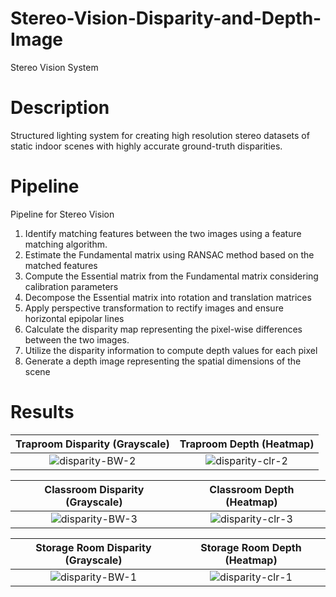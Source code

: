 # Stereo-Vision-Disparity-and-Depth-Image
Stereo Vision System

# Description
Structured lighting system for creating high resolution stereo datasets of static indoor scenes with highly accurate ground-truth disparities.

# Pipeline
Pipeline for Stereo Vision
1. Identify matching features between the two images using a feature matching algorithm.
2. Estimate the Fundamental matrix using RANSAC method based on the matched features
3. Compute the Essential matrix from the Fundamental matrix considering calibration parameters
4. Decompose the Essential matrix into rotation and translation matrices
5. Apply perspective transformation to rectify images and ensure horizontal epipolar lines
6. Calculate the disparity map representing the pixel-wise differences between the two images.
7. Utilize the disparity information to compute depth values for each pixel
8. Generate a depth image representing the spatial dimensions of the scene


# Results

Traproom Disparity (Grayscale)          |  Traproom Depth (Heatmap)
:-------------------------:|:-------------------------:
![disparity-BW-2](https://github.com/user-attachments/assets/c4b3ebdb-19ed-4167-a723-34dae91aaf7b) |  ![disparity-clr-2](https://github.com/user-attachments/assets/22c0151e-7029-47c5-b051-25adcafd8789)



Classroom Disparity (Grayscale)             |  Classroom Depth (Heatmap)
:-------------------------:|:-------------------------:
![disparity-BW-3](https://github.com/user-attachments/assets/abe7d5cf-7427-49f8-ac18-81e02d120317)  |  ![disparity-clr-3](https://github.com/user-attachments/assets/68f0a195-5a16-4352-a21d-600cade6eecc)

Storage Room Disparity (Grayscale)             |  Storage Room Depth (Heatmap)
:-------------------------:|:-------------------------:
![disparity-BW-1](https://github.com/user-attachments/assets/31731aa8-a779-4cb5-ac66-17c98477da6e)  |  ![disparity-clr-1](https://github.com/user-attachments/assets/8f50da55-3f66-4560-9c44-a357177827ab)







